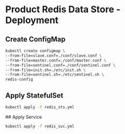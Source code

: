 # Product Redis Data Store - Deployment


## Create ConfigMap

```bash
kubectl create configmap \
--from-file=slave.conf=./conf/slave.conf \
--from-file=master.conf=./conf/master.conf \
--from-file=sentinel.conf=./conf/sentinel.conf \
--from-file=init.sh=./etc/init.sh \
--from-file=sentinel.sh=./etc/sentinel.sh \
redis-config
```

## Apply StatefulSet

```bash
kubectl apply -f redis_sts.yml
```

## Apply Service

```bash
kubectl apply -f redis_svc.yml
```